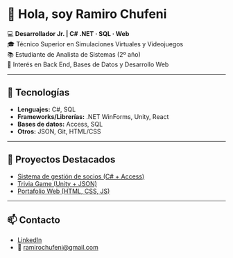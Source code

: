 # 👋 Hola, soy Ramiro Chufeni

💻 **Desarrollador Jr. | C# .NET · SQL · Web**  
🎓 Técnico Superior en Simulaciones Virtuales y Videojuegos  
📚 Estudiante de Analista de Sistemas (2º año)  
🚀 Interés en Back End, Bases de Datos y Desarrollo Web  

---

## 🔧 Tecnologías
- **Lenguajes:** C#, SQL  
- **Frameworks/Librerías:** .NET WinForms, Unity, React  
- **Bases de datos:** Access, SQL  
- **Otros:** JSON, Git, HTML/CSS  

---

## 📂 Proyectos Destacados
- [Sistema de gestión de socios (C# + Access)](https://github.com/ramirochufeni/Sistema-Gestion-Socios)  
- [Trivia Game (Unity + JSON)](https://github.com/ramirochufeni/Sale-Trivia)  
- [Portafolio Web (HTML, CSS, JS)](link)  

---

## 📫 Contacto
- [LinkedIn](https://www.linkedin.com/in/ramiro-chufeni-457045262/?trk=opento_sprofile_details)  
- 📧 ramirochufeni@gmail.com

